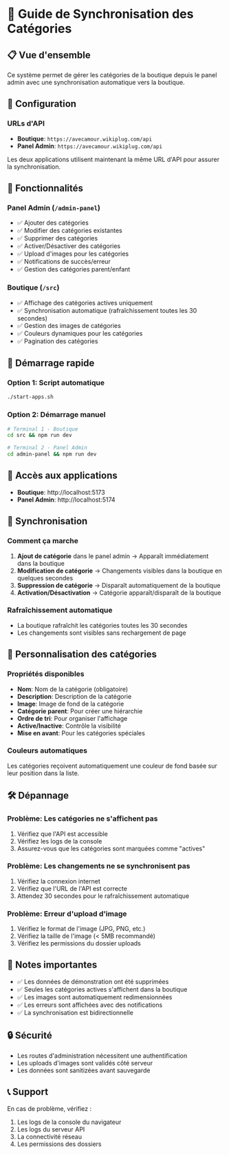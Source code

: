 # 🚀 Guide de Synchronisation des Catégories

## 📋 Vue d'ensemble

Ce système permet de gérer les catégories de la boutique depuis le panel admin avec une synchronisation automatique vers la boutique.

## 🔧 Configuration

### URLs d'API
- **Boutique**: `https://avecamour.wikiplug.com/api`
- **Panel Admin**: `https://avecamour.wikiplug.com/api`

Les deux applications utilisent maintenant la même URL d'API pour assurer la synchronisation.

## 🎯 Fonctionnalités

### Panel Admin (`/admin-panel`)
- ✅ Ajouter des catégories
- ✅ Modifier des catégories existantes
- ✅ Supprimer des catégories
- ✅ Activer/Désactiver des catégories
- ✅ Upload d'images pour les catégories
- ✅ Notifications de succès/erreur
- ✅ Gestion des catégories parent/enfant

### Boutique (`/src`)
- ✅ Affichage des catégories actives uniquement
- ✅ Synchronisation automatique (rafraîchissement toutes les 30 secondes)
- ✅ Gestion des images de catégories
- ✅ Couleurs dynamiques pour les catégories
- ✅ Pagination des catégories

## 🚀 Démarrage rapide

### Option 1: Script automatique
```bash
./start-apps.sh
```

### Option 2: Démarrage manuel
```bash
# Terminal 1 - Boutique
cd src && npm run dev

# Terminal 2 - Panel Admin
cd admin-panel && npm run dev
```

## 📱 Accès aux applications

- **Boutique**: http://localhost:5173
- **Panel Admin**: http://localhost:5174

## 🔄 Synchronisation

### Comment ça marche
1. **Ajout de catégorie** dans le panel admin → Apparaît immédiatement dans la boutique
2. **Modification de catégorie** → Changements visibles dans la boutique en quelques secondes
3. **Suppression de catégorie** → Disparaît automatiquement de la boutique
4. **Activation/Désactivation** → Catégorie apparaît/disparaît de la boutique

### Rafraîchissement automatique
- La boutique rafraîchit les catégories toutes les 30 secondes
- Les changements sont visibles sans rechargement de page

## 🎨 Personnalisation des catégories

### Propriétés disponibles
- **Nom**: Nom de la catégorie (obligatoire)
- **Description**: Description de la catégorie
- **Image**: Image de fond de la catégorie
- **Catégorie parent**: Pour créer une hiérarchie
- **Ordre de tri**: Pour organiser l'affichage
- **Active/Inactive**: Contrôle la visibilité
- **Mise en avant**: Pour les catégories spéciales

### Couleurs automatiques
Les catégories reçoivent automatiquement une couleur de fond basée sur leur position dans la liste.

## 🛠️ Dépannage

### Problème: Les catégories ne s'affichent pas
1. Vérifiez que l'API est accessible
2. Vérifiez les logs de la console
3. Assurez-vous que les catégories sont marquées comme "actives"

### Problème: Les changements ne se synchronisent pas
1. Vérifiez la connexion internet
2. Vérifiez que l'URL de l'API est correcte
3. Attendez 30 secondes pour le rafraîchissement automatique

### Problème: Erreur d'upload d'image
1. Vérifiez le format de l'image (JPG, PNG, etc.)
2. Vérifiez la taille de l'image (< 5MB recommandé)
3. Vérifiez les permissions du dossier uploads

## 📝 Notes importantes

- ✅ Les données de démonstration ont été supprimées
- ✅ Seules les catégories actives s'affichent dans la boutique
- ✅ Les images sont automatiquement redimensionnées
- ✅ Les erreurs sont affichées avec des notifications
- ✅ La synchronisation est bidirectionnelle

## 🔒 Sécurité

- Les routes d'administration nécessitent une authentification
- Les uploads d'images sont validés côté serveur
- Les données sont sanitizées avant sauvegarde

## 📞 Support

En cas de problème, vérifiez :
1. Les logs de la console du navigateur
2. Les logs du serveur API
3. La connectivité réseau
4. Les permissions des dossiers